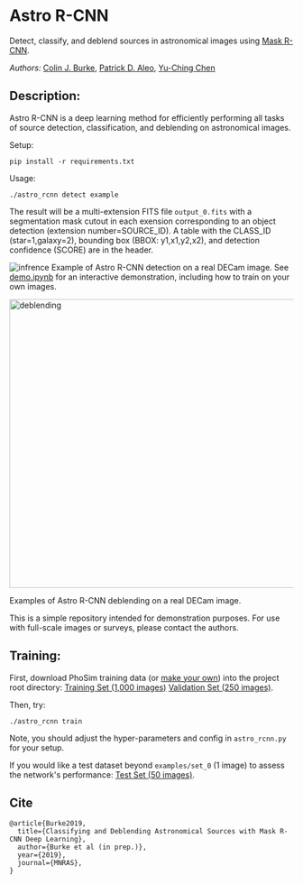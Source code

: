 # Astro R-CNN

Detect, classify, and deblend sources in astronomical images using [Mask R-CNN](https://github.com/matterport/Mask_RCNN).

*Authors:* 
[Colin J. Burke](https://astro.illinois.edu/directory/profile/colinjb2), [Patrick D. Aleo](https://astro.illinois.edu/directory/profile/paleo2), [Yu-Ching Chen](https://astro.illinois.edu/directory/profile/ycchen)

## Description:

Astro R-CNN is a deep learning method for efficiently performing all tasks of source detection, classification, and deblending on astronomical images.

Setup:
```
pip install -r requirements.txt
```

Usage:
```
./astro_rcnn detect example
```
The result will be a multi-extension FITS file ```output_0.fits``` with a segmentation mask cutout in each exension corresponding to an object detection (extension number=SOURCE_ID). A table with the CLASS_ID (star=1,galaxy=2), bounding box (BBOX: y1,x1,y2,x2), and detection confidence (SCORE) are in the header.

![infrence](https://user-images.githubusercontent.com/13906989/61251399-f3588400-a71f-11e9-896d-e73008a4e0e3.png)
Example of Astro R-CNN detection on a real DECam image. See [demo.ipynb](https://github.com/burke86/deblend_maskrcnn/blob/master/demo.ipynb) for an interactive demonstration, including how to train on your own images. 

<img src="https://user-images.githubusercontent.com/13906989/61023273-e1b55c00-a36e-11e9-85df-cf7471a44aa9.png" alt="deblending" width="512"/>

Examples of Astro R-CNN deblending on a real DECam image.

This is a simple repository intended for demonstration purposes. For use with full-scale images or surveys, please contact the authors.

## Training:

First, download PhoSim training data (or [make your own](https://bitbucket.org/phosim/phosim_release)) into the project root directory:
[Training Set (1,000 images)](https://uofi.box.com/s/svlkblkh5o4a3q3qwu7iks6r21cmmu64)
[Validation Set (250 images)](https://uofi.box.com/s/bmtkjrj9g832w9qybjd1yc4l6cyqx6cs).

Then, try:
```
./astro_rcnn train
```
Note, you should adjust the hyper-parameters and config in ```astro_rcnn.py``` for your setup.

If you would like a test dataset beyond ```examples/set_0``` (1 image) to assess the network's performance:
[Test Set (50 images)](https://uofi.box.com/s/bmtkjrj9g832w9qybjd1yc4l6cyqx6cs).


## Cite

```
@article{Burke2019,
  title={Classifying and Deblending Astronomical Sources with Mask R-CNN Deep Learning},
  author={Burke et al (in prep.)},
  year={2019},
  journal={MNRAS},
}
```
